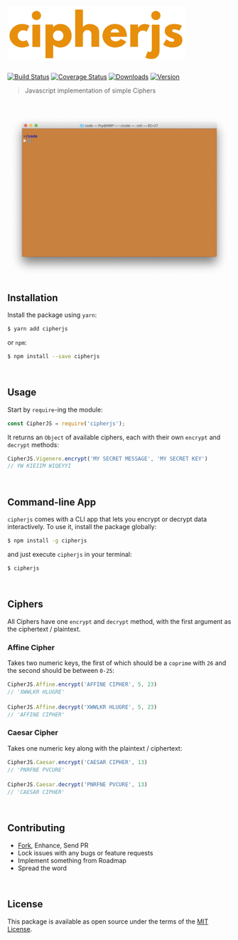 [<img src='media/logo.png' width='400px' />][github-repo]
=========================================================

[![Build Status][shield-travis]][travis]
[![Coverage Status][shield-coveralls]][coveralls]
[![Downloads][shield-downloads]][npm]
[![Version][shield-version]][npm]


> Javascript implementation of simple Ciphers

<br/>

![CipherJS CLI Demo][cli-demo]




## Installation

Install the package using `yarn`:

```bash
$ yarn add cipherjs
```

or `npm`:

```bash
$ npm install --save cipherjs
```

<br/>




## Usage

Start by `require`-ing the module:

```js
const CipherJS = require('cipherjs');
```

It returns an `Object` of available ciphers, each with their own `encrypt` and
`decrypt` methods:

```js
CipherJS.Vigenere.encrypt('MY SECRET MESSAGE', 'MY SECRET KEY')
// YW KIEIIM WIQEYYI
```

<br/>




## Command-line App

`cipherjs` comes with a CLI app that lets you encrypt or decrypt data interactively.
To use it, install the package globally:

```bash
$ npm install -g cipherjs
```

and just execute `cipherjs` in your terminal:

```bash
$ cipherjs
```

<br/>




## Ciphers

All Ciphers have one `encrypt` and `decrypt` method, with the first argument as the
ciphertext / plaintext.


### Affine Cipher

Takes two numeric keys, the first of which should be a `coprime` with `26` and the
second should be between `0-25`:

```js
CipherJS.Affine.encrypt('AFFINE CIPHER', 5, 23)
// 'XWWLKR HLUGRE'

CipherJS.Affine.decrypt('XWWLKR HLUGRE', 5, 23)
// 'AFFINE CIPHER'
```


### Caesar Cipher

Takes one numeric key along with the plaintext / ciphertext:

```js
CipherJS.Caesar.encrypt('CAESAR CIPHER', 13)
// 'PNRFNE PVCURE'

CipherJS.Caesar.decrypt('PNRFNE PVCURE', 13)
// 'CAESAR CIPHER'
```

<br/>




## Contributing

 - [Fork][github-fork], Enhance, Send PR
 - Lock issues with any bugs or feature requests
 - Implement something from Roadmap
 - Spread the word

<br/>




## License

This package is available as open source under the terms of the [MIT License][github-license].

<br/>




  [logo]:             media/logo.png
  [cli-demo]:         media/cli.gif

  [npm]:              https://www.npmjs.com/package/cipherjs
  [travis]:           https://travis-ci.org/sheharyarn/cipherjs
  [coveralls]:        https://coveralls.io/github/sheharyarn/cipherjs

  [github-repo]:      https://github.com/sheharyarn/cipherjs
  [github-fork]:      https://github.com/sheharyarn/cipherjs/fork
  [github-license]:   https://github.com/sheharyarn/cipherjs/blob/master/LICENSE

  [shield-travis]:    https://img.shields.io/travis/sheharyarn/cipherjs.svg
  [shield-coveralls]: https://img.shields.io/coveralls/sheharyarn/cipherjs.svg
  [shield-downloads]: https://img.shields.io/npm/dt/cipherjs.svg
  [shield-version]:   https://img.shields.io/npm/v/cipherjs.svg


